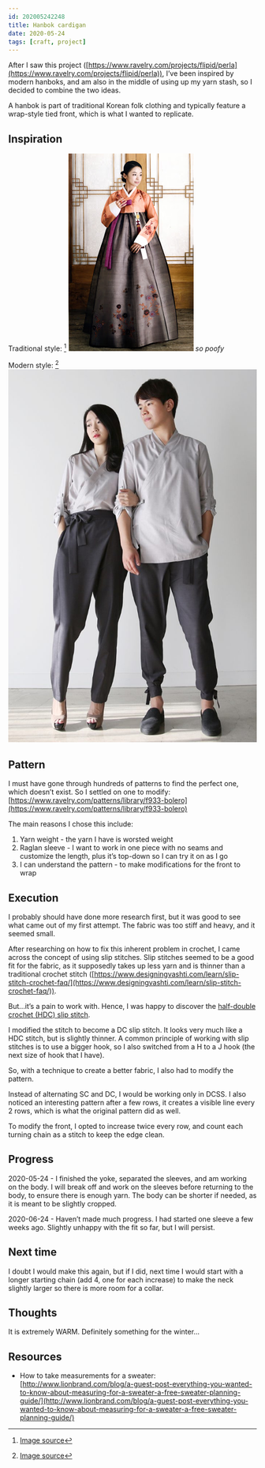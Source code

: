 ```yaml
---
id: 202005242248
title: Hanbok cardigan
date: 2020-05-24
tags: [craft, project]
---
```


After I saw this project ([https://www.ravelry.com/projects/flipid/perla](https://www.ravelry.com/projects/flipid/perla)), I’ve been inspired by modern hanboks, and am also in the middle of using up my yarn stash, so I decided to combine the two ideas.

A hanbok is part of traditional Korean folk clothing and typically feature a wrap-style tied front, which is what I wanted to replicate.

## Inspiration
Traditional style: [^1]
![b43640c94eb6c0c195dc7d16293aad56.png](.\static\images\b43640c94eb6c0c195dc7d16293aad56.png)
*so poofy*

Modern style: [^2]
![fb8bf93652931fd19c9d629581074d8d.png](.\static\images\fb8bf93652931fd19c9d629581074d8d.png)

## Pattern
I must have gone through hundreds of patterns to find the perfect one, which doesn’t exist. 
So I settled on one to modify: [https://www.ravelry.com/patterns/library/f933-bolero](https://www.ravelry.com/patterns/library/f933-bolero)

The main reasons I chose this include:
1. Yarn weight - the yarn I have is worsted weight
2. Raglan sleeve - I want to work in one piece with no seams and customize the length, plus it’s top-down so I can try it on as I go
3. I can understand the pattern  - to make modifications for the front to wrap

## Execution
I probably should have done more research first, but it was good to see what came out of my first attempt. The fabric was too stiff and heavy, and it seemed small.

After researching on how to fix this inherent problem in crochet, I came across the concept of using slip stitches. Slip stitches seemed to be a good fit for the fabric, as it supposedly takes up less yarn and is thinner than a traditional crochet stitch ([https://www.designingvashti.com/learn/slip-stitch-crochet-faq/](https://www.designingvashti.com/learn/slip-stitch-crochet-faq/)). 

But…it’s a pain to work with. Hence, I was happy to discover the [half-double crochet (HDC) slip stitch](https://daisyfarmcrafts.com/half-double-slip-stitch/).

I modified the stitch to become a DC slip stitch. It looks very much like a HDC stitch, but is slightly thinner. A common principle of working with slip stitches is to use a bigger hook, so I also switched from a H to a J hook (the next size of hook that I have).

So, with a technique to create a better fabric, I also had to modify the pattern. 

Instead of alternating SC and DC, I would be working only in DCSS. I also noticed an interesting pattern after a few rows, it creates a visible line every 2 rows, which is what the original pattern did as well.

To modify the front, I opted to increase twice every row, and count each turning chain as a stitch to keep the edge clean.

## Progress
2020-05-24 - I finished the yoke, separated the sleeves, and am working on the body. I will break off and work on the sleeves before returning to the body, to ensure there is enough yarn. The body can be shorter if needed, as it is meant to be slightly cropped.

2020-06-24 - Haven’t made much progress. I had started one sleeve a few weeks ago. Slightly unhappy with the fit so far, but I will persist.

## Next time
I doubt I would make this again, but if I did, next time I would start with a longer starting chain (add 4, one for each increase) to make the neck slightly larger so there is more room for a collar.

## Thoughts
It is extremely WARM. Definitely something for the winter…

## Resources
- How to take measurements for a sweater: [http://www.lionbrand.com/blog/a-guest-post-everything-you-wanted-to-know-about-measuring-for-a-sweater-a-free-sweater-planning-guide/](http://www.lionbrand.com/blog/a-guest-post-everything-you-wanted-to-know-about-measuring-for-a-sweater-a-free-sweater-planning-guide/)

[^1]: [Image source](http://2.bp.blogspot.com/-dYDlWa-A3HY/UICgNK1LjcI/AAAAAAAAAZo/HpZllXYV95k/s400/hanbok22.jpg)
[^2]: [Image source](https://www.kojabeauty.com/wp-content/uploads/2017/10/Korean-Fashion-Modern-Casual-Hanbok-Style-6.jpg)
